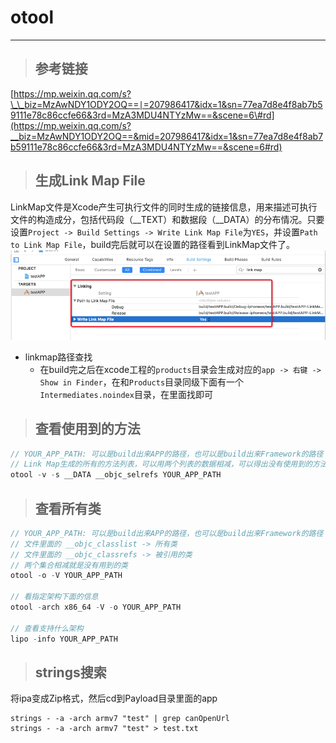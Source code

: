 # otool

---

> ## 参考链接

[https://mp.weixin.qq.com/s?\_\_biz=MzAwNDY1ODY2OQ==∣=207986417&idx=1&sn=77ea7d8e4f8ab7b59111e78c86ccfe66&3rd=MzA3MDU4NTYzMw==&scene=6\#rd](https://mp.weixin.qq.com/s?__biz=MzAwNDY1ODY2OQ==&mid=207986417&idx=1&sn=77ea7d8e4f8ab7b59111e78c86ccfe66&3rd=MzA3MDU4NTYzMw==&scene=6#rd)

> ## 生成Link Map File

LinkMap文件是Xcode产生可执行文件的同时生成的链接信息，用来描述可执行文件的构造成分，包括代码段（\_\_TEXT）和数据段（\_\_DATA）的分布情况。只要设置`Project -> Build Settings -> Write Link Map File`为`YES`，并设置`Path to Link Map File`，build完后就可以在设置的路径看到LinkMap文件了。![](/assets/2019012801.png)

* linkmap路径查找
  * 在build完之后在xcode工程的`products`目录会生成对应的`app -> 右键 -> Show in Finder`，在和`Products`目录同级下面有一个`Intermediates.noindex`目录，在里面找即可

> ## 查看使用到的方法

```c
// YOUR_APP_PATH: 可以是build出来APP的路径，也可以是build出来Framework的路径
// Link Map生成的所有的方法列表，可以用两个列表的数据相减，可以得出没有使用到的方法
otool -v -s __DATA __objc_selrefs YOUR_APP_PATH
```

> ## 查看所有类

```c
// YOUR_APP_PATH: 可以是build出来APP的路径，也可以是build出来Framework的路径
// 文件里面的 __objc_classlist -> 所有类
// 文件里面的 __objc_classrefs -> 被引用的类
// 两个集合相减就是没有用到的类
otool -o -V YOUR_APP_PATH

// 看指定架构下面的信息
otool -arch x86_64 -V -o YOUR_APP_PATH

// 查看支持什么架构
lipo -info YOUR_APP_PATH
```

> ## strings搜索

将ipa变成Zip格式，然后cd到Payload目录里面的app

```
strings - -a -arch armv7 "test" | grep canOpenUrl
strings - -a -arch armv7 "test" > test.txt
```



